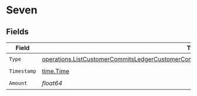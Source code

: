 # Seven


## Fields

| Field                                                                                                                                                                                                          | Type                                                                                                                                                                                                           | Required                                                                                                                                                                                                       | Description                                                                                                                                                                                                    |
| -------------------------------------------------------------------------------------------------------------------------------------------------------------------------------------------------------------- | -------------------------------------------------------------------------------------------------------------------------------------------------------------------------------------------------------------- | -------------------------------------------------------------------------------------------------------------------------------------------------------------------------------------------------------------- | -------------------------------------------------------------------------------------------------------------------------------------------------------------------------------------------------------------- |
| `Type`                                                                                                                                                                                                         | [operations.ListCustomerCommitsLedgerCustomerCommitsResponse200ApplicationJSONResponseBodyType](../../models/operations/listcustomercommitsledgercustomercommitsresponse200applicationjsonresponsebodytype.md) | :heavy_check_mark:                                                                                                                                                                                             | N/A                                                                                                                                                                                                            |
| `Timestamp`                                                                                                                                                                                                    | [time.Time](https://pkg.go.dev/time#Time)                                                                                                                                                                      | :heavy_check_mark:                                                                                                                                                                                             | N/A                                                                                                                                                                                                            |
| `Amount`                                                                                                                                                                                                       | *float64*                                                                                                                                                                                                      | :heavy_check_mark:                                                                                                                                                                                             | N/A                                                                                                                                                                                                            |